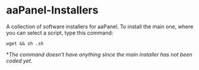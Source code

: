 # aaPanel-Installers

A collection of software installers for aaPanel. To install the main one, where you can select a script, type this command:

```wget && sh .sh```

**The command doesn't have anything since the main installer has not been coded yet.*

